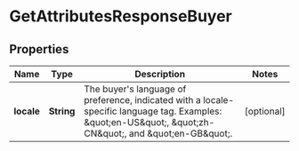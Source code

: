 
# GetAttributesResponseBuyer

## Properties
Name | Type | Description | Notes
------------ | ------------- | ------------- | -------------
**locale** | **String** | The buyer&#39;s language of preference, indicated with a locale-specific language tag. Examples: \&quot;en-US\&quot;, \&quot;zh-CN\&quot;, and \&quot;en-GB\&quot;. |  [optional]




